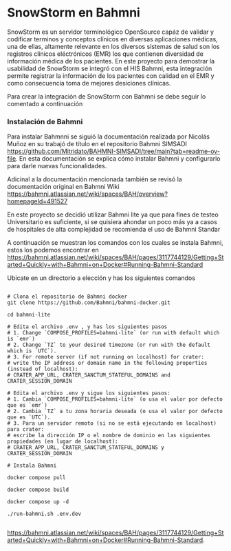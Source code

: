 # SnowStorm en Bahmni

SnowStorm es un servidor terminológico OpenSource capáz de validar y codificar terminos y conceptos clínicos en diversas aplicaciones médicas, una de ellas, altamente relevante en los diversos sístemas de salud son los registros clínicos eléctrónicos (EMR) los que contienen diversidad de información médica de los pacientes. En este proyecto para demostrar la usabilidad de SnowStorm se integró con el HIS Bahmni, esta integración permite registrar la información de los pacientes con calidad en el EMR y como consecuencia toma de mejores desiciones clínicas.

Para crear la integración de SnowStorm con Bahmni se debe seguir lo comentado a continuación

### Instalación de Bahmni

Para instalar Bahmnni se siguió la documentación realizada por Nicolás Muñoz en su trabajó de título en el repositorio Bahmni SIMSADI https://github.com/Mitridato/BAHMNI-SIMSADI/tree/main?tab=readme-ov-file. En esta documentación se explica cómo instalar Bahmni y configurarlo para darle nuevas funcionalidades.

Adicinal a la documentación mencionada también se revisó la documentación original en Bahmni Wiki https://bahmni.atlassian.net/wiki/spaces/BAH/overview?homepageId=491527

En este proyecto se decidió utilizar Bahmni lite ya que para fines de testeo Universitario es suficiente, si se quisiera ahondar un poco más ya a casos de hospitales de alta complejidad se recomienda el uso de Bahmni Standar


A continuación se muestran los comandos con los cuales se instala Bahmni, estos los podemos encontrar en https://bahmni.atlassian.net/wiki/spaces/BAH/pages/3117744129/Getting+Started+Quickly+with+Bahmni+on+Docker#Running-Bahmni-Standard

Ubicate en un directorio a elección y has los siguientes comandos 
```

# Clona el repositorio de Bahmni docker
git clone https://github.com/Bahmni/bahmni-docker.git

cd bahmni-lite

# Edita el archivo .env , y has los siguientes pasos 
# 1. Change `COMPOSE_PROFILES=bahmni-lite` (or run with default which is `emr`)
# 2. Change `TZ` to your desired timezone (or run with the default which is `UTC`). 
# 3. For remote server (if not running on localhost) for crater:
# write the IP address or domain name in the following properties (instead of localhost): 
# CRATER_APP_URL, CRATER_SANCTUM_STATEFUL_DOMAINS and CRATER_SESSION_DOMAIN

# Edita el archivo .env y sigue los siguientes pasos:
# 1. Cambia `COMPOSE_PROFILES=bahmni-lite` (o usa el valor por defecto que es `emr`)
# 2. Cambia `TZ` a tu zona horaria deseada (o usa el valor por defecto que es `UTC`).
# 3. Para un servidor remoto (si no se está ejecutando en localhost) para crater:
# escribe la dirección IP o el nombre de dominio en las siguientes propiedades (en lugar de localhost):
# CRATER_APP_URL, CRATER_SANCTUM_STATEFUL_DOMAINS y CRATER_SESSION_DOMAIN

# Instala Bahmni

docker compose pull

docker compose build 

docker compose up -d

./run-bahmni.sh .env.dev


```




https://bahmni.atlassian.net/wiki/spaces/BAH/pages/3117744129/Getting+Started+Quickly+with+Bahmni+on+Docker#Running-Bahmni-Standard.




